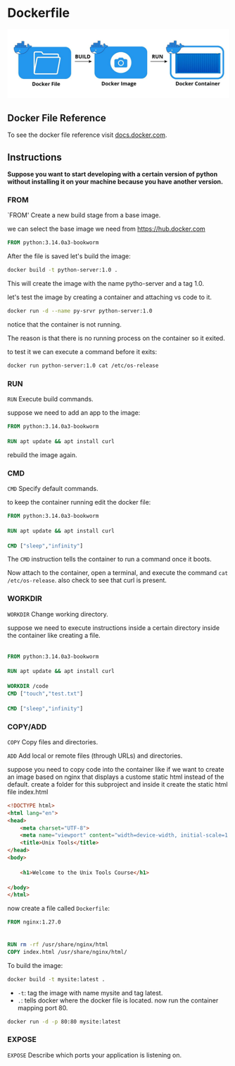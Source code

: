 # Dockerfile

![docker file to image to container](./resources/file-image-cont.jpg)

## Docker File Reference 

To see the docker file reference visit [docs.docker.com](https://docs.docker.com/reference/dockerfile/).


## Instructions

**Suppose you want to start developing with a certain version of python without installing it on your machine because you have another version.**


### FROM

`FROM' Create a new build stage from a base image.

we can select the base image we need from https://hub.docker.com

```Dockerfile
FROM python:3.14.0a3-bookworm
```

After the file is saved let's build the image:
```bash
docker build -t python-server:1.0 .
```
This will create the image with the name pytho-server and a tag 1.0.

let's test the image by creating a container and attaching vs code to it.

```bash
docker run -d --name py-srvr python-server:1.0
```

notice that the container is not running. 

The reason is that there is no running process on the container so it exited.

to test it we can execute a command before it exits:

```bash
docker run python-server:1.0 cat /etc/os-release
```

### RUN

`RUN` Execute build commands.

suppose we need to add an app to the image:
```dockerfile
FROM python:3.14.0a3-bookworm

RUN apt update && apt install curl

```

rebuild the image again.

### CMD

`CMD` Specify default commands.


to keep the container running edit the docker file:

```Dockerfile
FROM python:3.14.0a3-bookworm

RUN apt update && apt install curl

CMD ["sleep","infinity"]
```
The `CMD` instruction tells the container to run a command once it boots.

Now attach to the container, open a terminal, and execute the command `cat /etc/os-release`. also check to see that curl is present.

### WORKDIR

`WORKDIR` Change working directory.

suppose we need to execute instructions inside a certain directory inside the container like creating a file.

```Dockerfile

FROM python:3.14.0a3-bookworm

RUN apt update && apt install curl

WORKDIR /code
CMD ["touch","test.txt"]

CMD ["sleep","infinity"]

```

### COPY/ADD

`COPY` Copy files and directories.


`ADD` Add local or remote files (through URLs) and directories.


suppose you need to copy code into the container like if we want to create an image based on nginx that displays a custome static html instead of the default.
create a folder for this subproject and inside it create the static html file index.html

```html
<!DOCTYPE html>
<html lang="en">
<head>
    <meta charset="UTF-8">
    <meta name="viewport" content="width=device-width, initial-scale=1.0">
    <title>Unix Tools</title>
</head>
<body>

    <h1>Welcome to the Unix Tools Course</h1>
    
</body>
</html>
```

now create a file called `Dockerfile`:

```dockerfile
FROM nginx:1.27.0


RUN rm -rf /usr/share/nginx/html
COPY index.html /usr/share/nginx/html/ 
```

To build the image:

```bash
docker build -t mysite:latest .
```
- `-t`: tag the image with name mysite and tag latest.
- `.`: tells docker where the docker file is located.
now run the container mapping port 80.

```bash
docker run -d -p 80:80 mysite:latest
```

### EXPOSE

`EXPOSE` Describe which ports your application is listening on.







